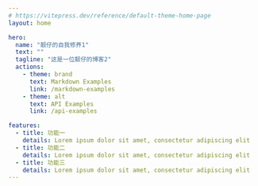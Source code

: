 ```yaml
---
# https://vitepress.dev/reference/default-theme-home-page
layout: home

hero:
  name: "靓仔的自我修养1"
  text: ""
  tagline: "这是一位靓仔的博客2"
  actions:
    - theme: brand
      text: Markdown Examples
      link: /markdown-examples
    - theme: alt
      text: API Examples
      link: /api-examples

features:
  - title: 功能一
    details: Lorem ipsum dolor sit amet, consectetur adipiscing elit
  - title: 功能二
    details: Lorem ipsum dolor sit amet, consectetur adipiscing elit
  - title: 功能三
    details: Lorem ipsum dolor sit amet, consectetur adipiscing elit
---
```


